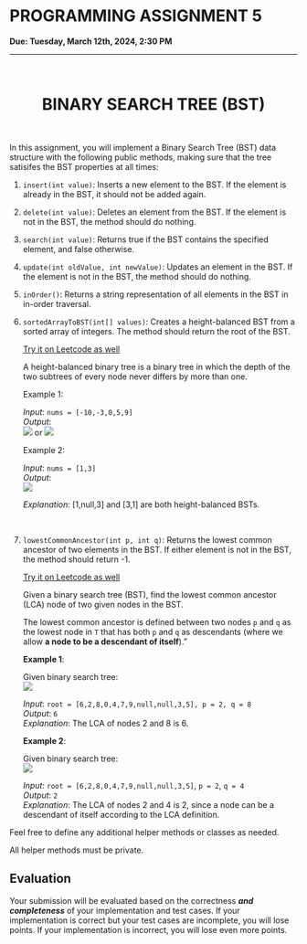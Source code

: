 # PROGRAMMING ASSIGNMENT 5

**Due: Tuesday, March 12th, 2024, 2:30 PM**

--- 

<br/>
<h1><center>BINARY SEARCH TREE (BST) </h1></center>

<br/>

In this assignment, you will implement a Binary Search Tree (BST) data structure with the following public methods, making sure that the tree satisifes the BST properties at all times:

1. `insert(int value)`: Inserts a new element to the BST. If the element is already in the BST, it should not be added again. 

2. `delete(int value)`: Deletes an element from the BST. If the element is not in the BST, the method should do nothing.

3. `search(int value)`: Returns true if the BST contains the specified element, and false otherwise.

4. `update(int oldValue, int newValue)`: Updates an element in the BST. If the element is not in the BST, the method should do nothing.

5. `inOrder()`: Returns a string representation of all elements in the BST in in-order traversal.

6. `sortedArrayToBST(int[] values)`: Creates a height-balanced BST from a sorted array of integers. The method should return the root of the BST. 

    [Try it on Leetcode as well](https://leetcode.com/problems/convert-sorted-array-to-binary-search-tree/)

   A height-balanced binary tree is a binary tree in which the depth of the two subtrees of every node never differs by more than one.

   Example 1:

   _Input_: `nums = [-10,-3,0,5,9]` <br/>
   _Output_: \
   <img src="https://assets.leetcode.com/uploads/2021/02/18/btree1.jpg">
   or 
   <img src="https://assets.leetcode.com/uploads/2021/02/18/btree2.jpg">

   Example 2:


    _Input_: `nums = [1,3]` <br/>
    _Output_: \
    <img src="https://assets.leetcode.com/uploads/2021/02/18/btree.jpg">

    _Explanation_: [1,null,3] and [3,1] are both height-balanced BSTs.

<br/>

7. `lowestCommonAncestor(int p, int q)`: Returns the lowest common ancestor of two elements in the BST. If either element is not in the BST, the method should return -1. 

    [Try it on Leetcode as well](https://leetcode.com/problems/convert-sorted-array-to-binary-search-tree/)

   Given a binary search tree (BST), find the lowest common ancestor (LCA) node of two given nodes in the BST.

   The lowest common ancestor is defined between two nodes `p` and `q` as the lowest node in `T` that has both `p` and `q` as descendants (where we allow **a node to be a descendant of itself**).”

   **Example 1**:

   Given binary search tree:  
   <img src="https://assets.leetcode.com/uploads/2018/12/14/binarysearchtree_improved.png">

   _Input_: `root = [6,2,8,0,4,7,9,null,null,3,5], p = 2, q = 8` \
_Output_: `6` \
_Explanation_: The LCA of nodes 2 and 8 is 6.

   **Example 2**:

   Given binary search tree:  
   <img src="https://assets.leetcode.com/uploads/2018/12/14/binarysearchtree_improved.png">


   _Input_: `root = [6,2,8,0,4,7,9,null,null,3,5]`, `p = 2`, `q = 4` \
_Output_: `2` \
_Explanation_: The LCA of nodes 2 and 4 is 2, since a node can be a descendant of itself according to the LCA definition.

Feel free to define any additional helper methods or classes as needed. 

All helper methods must be private.

## Evaluation

Your submission will be evaluated based on the correctness **_and completeness_** of your implementation and test cases. If your implementation is correct but your test cases are incomplete, you will lose points. If your implementation is incorrect, you will lose even more points.



